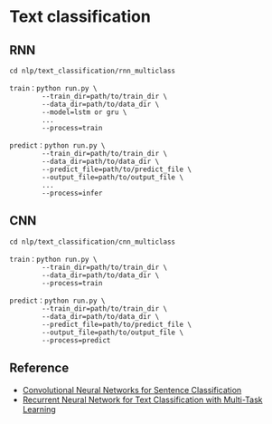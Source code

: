 # Text classification

## RNN

```
cd nlp/text_classification/rnn_multiclass

train：python run.py \
        --train_dir=path/to/train_dir \
        --data_dir=path/to/data_dir \
        --model=lstm or gru \
        ...
        --process=train
        
predict：python run.py \
        --train_dir=path/to/train_dir \
        --data_dir=path/to/data_dir \
        --predict_file=path/to/predict_file \
        --output_file=path/to/output_file \
        ...
        --process=infer
```
## CNN

```
cd nlp/text_classification/cnn_multiclass

train：python run.py \
        --train_dir=path/to/train_dir \
        --data_dir=path/to/data_dir \
        --process=train
        
predict：python run.py \
        --train_dir=path/to/train_dir \
        --data_dir=path/to/data_dir \
        --predict_file=path/to/predict_file \
        --output_file=path/to/output_file \
        --process=predict
```

## Reference

- [Convolutional Neural Networks for Sentence Classification](https://arxiv.org/abs/1408.5882)
- [Recurrent Neural Network for Text Classification with Multi-Task Learning](https://www.ijcai.org/Proceedings/16/Papers/408.pdf)